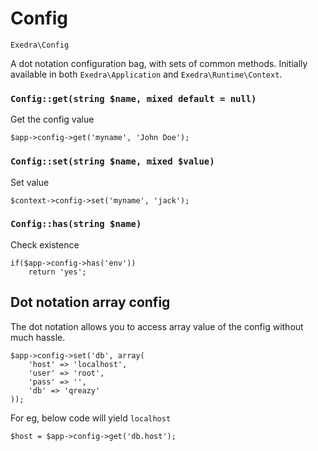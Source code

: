 # Config
`Exedra\Config`

A dot notation configuration bag, with sets of common methods. Initially available in both `Exedra\Application` and `Exedra\Runtime\Context`.

### `Config::get(string $name, mixed default = null)`
Get the config value
```
$app->config->get('myname', 'John Doe');
```

### `Config::set(string $name, mixed $value)`
Set value
```
$context->config->set('myname', 'jack');
```

### `Config::has(string $name)`
Check existence
```
if($app->config->has('env'))
    return 'yes';
```

## Dot notation array config

The dot notation allows you to access array value of the config without much hassle.
```
$app->config->set('db', array(
    'host' => 'localhost',
    'user' => 'root',
    'pass' => '',
    'db' => 'qreazy'
));
```
For eg, below code will yield `localhost`
```
$host = $app->config->get('db.host');
```